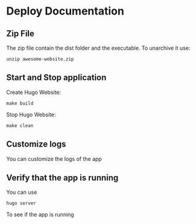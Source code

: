 # Deploy Documentation

## Zip File

The zip file contain the dist folder and the executable.
To unarchive it use:

    unzip awesome-website.zip

## Start and Stop application

Create Hugo Website:

    make build

Stop Hugo Website:

    make clean

## Customize logs

You can customize the logs of the app

## Verify that the app is running

You can use

    hugo server

To see if the app is running
